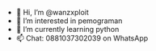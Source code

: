 - 👋 Hi, I’m @wanzxploit
- 👀 I’m interested in pemograman
- 🌱 I’m currently learning python
- 📫 Chat: 0881037302039 on WhatsApp

<!---
wanzxploit/wanzxploit is a ✨ special ✨ repository because its `README.md` (this file) appears on your GitHub profile.
You can click the Preview link to take a look at your changes.
--->
